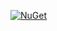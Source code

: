 [![NuGet](https://img.shields.io/nuget/v/aianlinb.SystemExtensions)](https://www.nuget.org/packages/aianlinb.SystemExtensions)